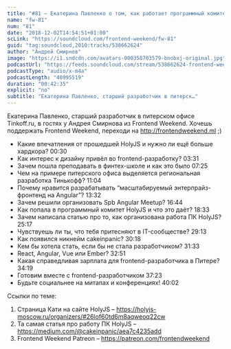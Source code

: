 ```yaml
---
title: "#81 – Екатерина Павленко о том, как работает программный комитет HolyJS изнутри"
name: "fw-81"
num: "81"
date: "2018-12-02T14:54:51+01:00"
scLink: "https://soundcloud.com/frontend-weekend/fw-81"
guid: "tag:soundcloud,2010:tracks/538662624"
author: "Андрей Смирнов"
image: "https://i1.sndcdn.com/avatars-000358703579-bnobxj-original.jpg"
podcastUrl: "https://feeds.soundcloud.com/stream/538662624-frontend-weekend-fw-81.m4a"
podcastType: "audio/x-m4a"
podcastLength: "40995519"
duration: "00:42:35"
explicit: "no"
subtitle: "Екатерина Павленко, старший разработчик в питерск…"
---
```

Екатерина Павленко, старший разработчик в питерском офисе Tinkoff.ru, в гостях у Андрея Смирнова из Frontend Weekend. Хочешь поддержать Frontend Weekend, переходи на http://frontendweekend.ml ;)

- Какие впечатления от прошедшей HolyJS и нужно ли ещё больше хардкора? 00:30
- Как интерес к дизайну привёл во frontend-разработку? 03:31
- Зачем пошла преподавать в финтех-школе и как это было 07:25
- Чем на примере питерского офиса выделяется региональная разработка Тинькофф? 11:04
- Почему нравится разрабатывать “масштабируемый энтерпрайз-фронтенд на Angular”? 13:32
- Зачем решили организовать Spb Angular Meetup? 16:44
- Как попала в программный комитет HolyJS и что это даёт? 18:33
- Зачем написала статью про то, как организована работа ПК HolyJS? 25:17
- Чувствуешь ли ты, что тебя притесняют в IT-сообществе? 29:13
- Как появился никнейм cakeinpanic? 30:18
- Кем бы хотела стать, если бы не стала разработчиком? 31:33
- React, Angular, Vue или Ember? 32:51
- Какая справедливая зарплата для frontend-разработчика в Питере? 34:19
- Готовим вместе с frontend-разработчиком 37:23
- Будьте социальнее на митапах и конференциях! 40:02

Ссылки по теме:
1) Страница Кати на сайте HolyJS – https://holyjs-moscow.ru/organizers/#26lof60td6m8aqweoq22cw
2) Та самая статья про работу ПК HolyJS – https://medium.com/@cakeinpanic/aea7c4235add
3) Frontend Weekend Patreon – https://patreon.com/frontendweekend